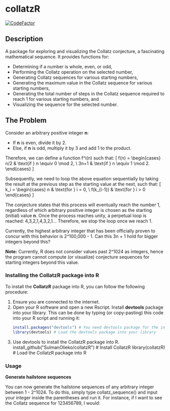 # collatzR
[![CodeFactor](https://www.codefactor.io/repository/github/sulmanolieko/collatzr/badge)](https://www.codefactor.io/repository/github/sulmanolieko/collatzr)

## Description
A package for exploring and visualizing the Collatz conjecture, a fascinating mathematical sequence. It provides functions for:
- Determining if a number is whole, even, or odd,
- Performing the Collatz operation on the selected number,
- Generating Collatz sequences for various starting numbers,
- Generating the maximum value in the Collatz sequence for various starting numbers,
- Generating the total number of steps in the Collatz sequence required to reach 1 for various starting numbers, and
- Visualizing the sequence for the selected number.

## The Problem
Consider an arbitrary positive integer **n**:
- If **n** is even, divide it by 2.
- Else, if **n** is odd, multiply it by 3 and add 1 to the product.

Therefore, we can define a function f^i(n) such that:
\[ f(n) = \begin{cases} n/2 & \text{if } n \equiv 0 \mod 2, \\ 3n+1 & \text{if } n \equiv 1 \mod 2. \end{cases} \]

Subsequently, we need to loop the above equation sequentially by taking the result at the previous step as the starting value at the next, such that:
\[ k_i = \begin{cases} n & \text{for } i = 0, \\ f(k_{i-1}) & \text{for } i > 0 \end{cases} \]

The conjecture states that this process will eventually reach the number 1, regardless of which arbitrary positive integer is chosen as the starting (initial) value **n**. Once the process reaches unity, a perpetual loop is reached: 4,3,2,1,4,3,2,1... Therefore, we stop the loop once we reach 1.

Currently, the highest arbitrary integer that has been officially proven to concur with this behavior is 2^100,000 - 1. Can this 3n + 1 hold for bigger integers beyond this?

**Note:** Currently, R does not consider values past 2^1024 as integers, hence the program cannot compute (or visualize) conjecture sequences for starting integers beyond this value.

### Installing the CollatzR package into R
To install the **CollatzR** package into R, you can follow the following procedure:
1. Ensure you are connected to the internet.
2. Open your R software and open a new Rscript. Install **devtools** package into your library. This can be done by typing (or copy-pasting) this code into your R script and running it:
   ```R
   install.packages("devtools") # You need devtools package for the installation of packages from Github
   library(devtools) # Load the devtools package into your library
3. Use devtools to install the CollatzR package into R.
   install_github("SulmanOlieko/collatzR") # Install CollatzR
   library(collatzR) # Load the CollatzR package into R

### Usage
**Generate hailstone sequences**

You can now generate the hailstone sequences of any arbitrary integer between 1 - 2^1024. To do this, simply type collatz_sequence() and input your integer inside the parentheses and run it. For instance, if I want to see the Collatz sequence for 123456789, I would:

